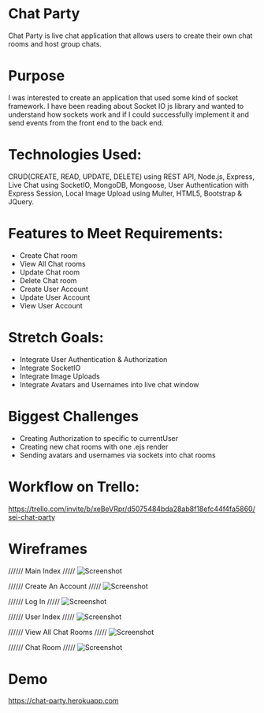 # Chat Party

Chat Party is live chat application that allows users to create their own chat rooms and host group chats.

# Purpose
I was interested to create an application that used some kind of socket framework. I have been reading about Socket IO js library and wanted to understand how sockets work and if I could successfully implement it and send events from the front end to the back end.

# Technologies Used:

CRUD(CREATE, READ, UPDATE, DELETE) using REST API, Node.js, Express, Live Chat using SocketIO, MongoDB, Mongoose, User Authentication with Express Session, Local Image Upload using Multer, HTML5, Bootstrap & JQuery.

# Features to Meet Requirements:

- Create Chat room
- View All Chat rooms
- Update Chat room
- Delete Chat room
- Create User Account
- Update User Account
- View User Account

# Stretch Goals:
- Integrate User Authentication & Authorization
- Integrate SocketIO
- Integrate Image Uploads
- Integrate Avatars and Usernames into live chat window

# Biggest Challenges
- Creating Authorization to specific to currentUser
- Creating new chat rooms with one .ejs render
- Sending avatars and usernames via sockets into chat rooms

# Workflow on Trello:
https://trello.com/invite/b/xeBeVRpr/d5075484bda28ab8f18efc44f4fa5860/sei-chat-party

# Wireframes

////// Main Index /////
![Screenshot](img/chat_party_index.png)

////// Create An Account /////
![Screenshot](img/chat_party_create_account.png)

////// Log In /////
![Screenshot](img/chat_party_login.png)

////// User Index /////
![Screenshot](img/chat_party_user_index.png)

////// View All Chat Rooms /////
![Screenshot](img/chat_party_view_all.png)

////// Chat Room /////
![Screenshot](img/chat_party_chat_index.png)

# Demo
https://chat-party.herokuapp.com
